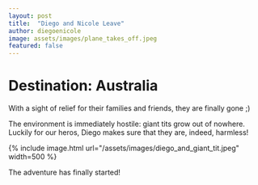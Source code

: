 ```yaml
---
layout: post
title:  "Diego and Nicole Leave"
author: diegoenicole
image: assets/images/plane_takes_off.jpeg
featured: false
---
```



# Destination: Australia

With a sight of relief for their families and friends, they are finally gone ;)

The environment is immediately hostile: giant tits grow out of nowhere. Luckily for our heros, Diego makes sure that they are, indeed, harmless!

{% include image.html url="/assets/images/diego_and_giant_tit.jpeg" width=500 %}

The adventure has finally started!

